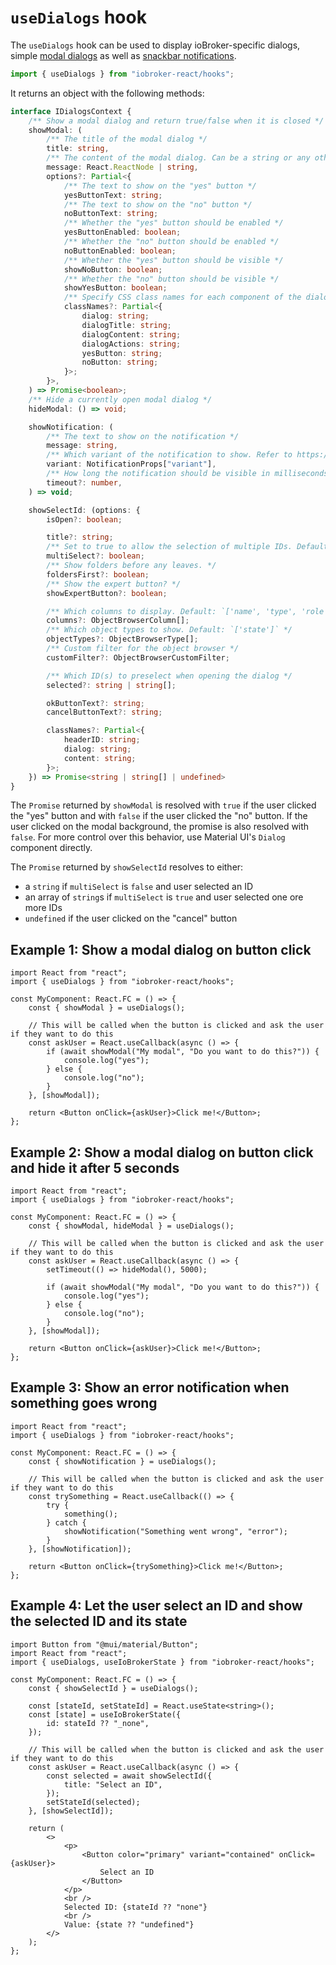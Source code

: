 # `useDialogs` hook

The `useDialogs` hook can be used to display ioBroker-specific dialogs, simple [modal dialogs](https://material-ui.com/components/dialogs/) as well as [snackbar notifications](https://material-ui.com/components/snackbars/).

```ts
import { useDialogs } from "iobroker-react/hooks";
```

It returns an object with the following methods:

```ts
interface IDialogsContext {
	/** Show a modal dialog and return true/false when it is closed */
	showModal: (
		/** The title of the modal dialog */
		title: string,
		/** The content of the modal dialog. Can be a string or any other React component */
		message: React.ReactNode | string,
		options?: Partial<{
			/** The text to show on the "yes" button */
			yesButtonText: string;
			/** The text to show on the "no" button */
			noButtonText: string;
			/** Whether the "yes" button should be enabled */
			yesButtonEnabled: boolean;
			/** Whether the "no" button should be enabled */
			noButtonEnabled: boolean;
			/** Whether the "yes" button should be visible */
			showNoButton: boolean;
			/** Whether the "no" button should be visible */
			showYesButton: boolean;
			/** Specify CSS class names for each component of the dialog. This is meant to be used with `makeStyles/useStyles`. */
			classNames?: Partial<{
				dialog: string;
				dialogTitle: string;
				dialogContent: string;
				dialogActions: string;
				yesButton: string;
				noButton: string;
			}>;
		}>,
	) => Promise<boolean>;
	/** Hide a currently open modal dialog */
	hideModal: () => void;

	showNotification: (
		/** The text to show on the notification */
		message: string,
		/** Which variant of the notification to show. Refer to https://material-ui.com/components/snackbars/ for details */
		variant: NotificationProps["variant"],
		/** How long the notification should be visible in milliseconds */
		timeout?: number,
	) => void;

	showSelectId: (options: {
		isOpen?: boolean;

		title?: string;
		/** Set to true to allow the selection of multiple IDs. Default: false */
		multiSelect?: boolean;
		/** Show folders before any leaves. */
		foldersFirst?: boolean;
		/** Show the expert button? */
		showExpertButton?: boolean;

		/** Which columns to display. Default: `['name', 'type', 'role', 'room', 'func', 'val']` */
		columns?: ObjectBrowserColumn[];
		/** Which object types to show. Default: `['state']` */
		objectTypes?: ObjectBrowserType[];
		/** Custom filter for the object browser */
		customFilter?: ObjectBrowserCustomFilter;

		/** Which ID(s) to preselect when opening the dialog */
		selected?: string | string[];

		okButtonText?: string;
		cancelButtonText?: string;

		classNames?: Partial<{
			headerID: string;
			dialog: string;
			content: string;
		}>;
	}) => Promise<string | string[] | undefined>
}
```

The `Promise` returned by `showModal` is resolved with `true` if the user clicked the "yes" button and with `false` if the user clicked the "no" button. If the user clicked on the modal background, the promise is also resolved with `false`. For more control over this behavior, use Material UI's `Dialog` component directly.

The `Promise` returned by `showSelectId` resolves to either:
- a `string` if `multiSelect` is `false` and user selected an ID
- an array of `string`s if `multiSelect` is `true` and user selected one ore more IDs
- `undefined` if the user clicked on the "cancel" button

## Example 1: Show a modal dialog on button click

```tsx
import React from "react";
import { useDialogs } from "iobroker-react/hooks";

const MyComponent: React.FC = () => {
	const { showModal } = useDialogs();

	// This will be called when the button is clicked and ask the user if they want to do this
	const askUser = React.useCallback(async () => {
		if (await showModal("My modal", "Do you want to do this?")) {
			console.log("yes");
		} else {
			console.log("no");
		}
	}, [showModal]);

	return <Button onClick={askUser}>Click me!</Button>;
};
```

## Example 2: Show a modal dialog on button click and hide it after 5 seconds

```tsx
import React from "react";
import { useDialogs } from "iobroker-react/hooks";

const MyComponent: React.FC = () => {
	const { showModal, hideModal } = useDialogs();

	// This will be called when the button is clicked and ask the user if they want to do this
	const askUser = React.useCallback(async () => {
		setTimeout(() => hideModal(), 5000);

		if (await showModal("My modal", "Do you want to do this?")) {
			console.log("yes");
		} else {
			console.log("no");
		}
	}, [showModal]);

	return <Button onClick={askUser}>Click me!</Button>;
};
```

## Example 3: Show an error notification when something goes wrong

```tsx
import React from "react";
import { useDialogs } from "iobroker-react/hooks";

const MyComponent: React.FC = () => {
	const { showNotification } = useDialogs();

	// This will be called when the button is clicked and ask the user if they want to do this
	const trySomething = React.useCallback(() => {
		try {
			something();
		} catch {
			showNotification("Something went wrong", "error");
		}
	}, [showNotification]);

	return <Button onClick={trySomething}>Click me!</Button>;
};
```

## Example 4: Let the user select an ID and show the selected ID and its state

```tsx
import Button from "@mui/material/Button";
import React from "react";
import { useDialogs, useIoBrokerState } from "iobroker-react/hooks";

const MyComponent: React.FC = () => {
	const { showSelectId } = useDialogs();

	const [stateId, setStateId] = React.useState<string>();
	const [state] = useIoBrokerState({
		id: stateId ?? "_none",
	});

	// This will be called when the button is clicked and ask the user if they want to do this
	const askUser = React.useCallback(async () => {
		const selected = await showSelectId({
			title: "Select an ID",
		});
		setStateId(selected);
	}, [showSelectId]);

	return (
		<>
			<p>
				<Button color="primary" variant="contained" onClick={askUser}>
					Select an ID
				</Button>
			</p>
			<br />
			Selected ID: {stateId ?? "none"}
			<br />
			Value: {state ?? "undefined"}
		</>
	);
};
```
